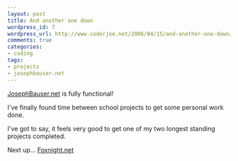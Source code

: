 ```yaml
--- 
layout: post
title: And another one down
wordpress_id: 7
wordpress_url: http://www.coderjoe.net/2006/04/15/and-another-one-down/
comments: true
categories: 
- coding
tags: 
- projects
- josephbauser.net
---
```


[JosephBauser.net](http://www.josephbauser.net "JosephBauser.net") is fully functional!

I've finally found time between school projects to get some personal work done. 

I've got to say, it feels very good to get one of my two longest standing projects completed. 

Next up... [Foxnight.net](http://www.foxnight.net "Foxnight.net")
